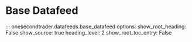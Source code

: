 # Base Datafeed

::: onesecondtrader.datafeeds.base_datafeed
    options:
      show_root_heading: False
      show_source: true
      heading_level: 2
      show_root_toc_entry: False
